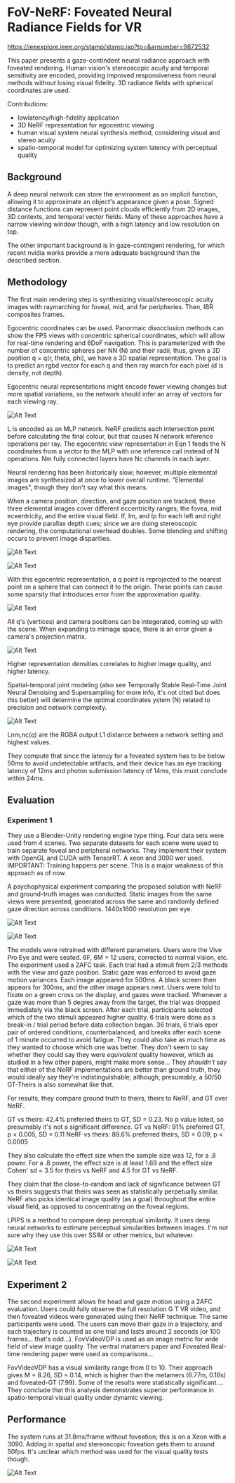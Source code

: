 # FoV-NeRF: Foveated Neural Radiance Fields for VR

https://ieeexplore.ieee.org/stamp/stamp.jsp?tp=&arnumber=9872532

This paper presents a gaze-contindent neural radiance approach with foveated rendering. Human vision's stereoscopic acuity and temporal sensitivity are encoded, providing improved responsiveness from neural methods without losing visual fidelity. 3D radiance fields with spherical coordinates are used.

Contributions:
- lowlatency/high-fidelity application
- 3D NeRF representation for egocentric viewing
- human visual system neural synthesis method, considering visual and stereo acuity
- spatio-temporal model for optimizing system latency with perceptual quality

## Background
A deep neural network can store the environment as an implicit function, allowing it to approximate an object's appearance given a pose. Signed distance functions can represent point clouds efficiently from 2D images, 3D contexts, and temporal vector fields. Many of these approaches have a narrow viewing window though, with a high latency and low resolution on top.

The other important background is in gaze-contingent rendering, for which recent nvidia works provide a more adequate background than the described section.

## Methodology
The first main rendering step is synthesizing visual/stereoscopic acuity images with raymarching for foveal, mid, and far peripheries. Then, IBR composites frames.

Egocentric coordinates can be used. Panormaic disocclusion methods can show the FPS views with concentric spherical coordinates, which will allow for real-time rendering and 6DoF navigation. This is parameterized with the number of concentric spheres per NN (N) and their radii; thus, given a 3D position q = q(r, theta, phi), we have a 3D spatial representation. The goal is to predict an rgbd vector for each q and then ray march for each pixel (d is density, not depth).

Egocentric neural representations might encode fewer viewing changes but more spatial variations, so the network should infer an array of vectors for each viewing ray.

![Alt Text](images/eqn1.png?raw=true)

L is encoded as an MLP network. NeRF predicts each intersection point before calculating the final colour, but that causes N network inference operations per ray. The egocentric view representation in Eqn 1 feeds the N coordinates from a vector to the MLP with one inference call instead of N operations. Nm fully connected layers have Nc channels in each layer.

Neural rendering has been historically slow; however, multiple elemental images are synthesized at once to lower overall runtime. "Elemental images", though they don't say what this means.

When a camera position, direction, and gaze position are tracked, these three elemental images cover different eccentricity ranges; the fovea, mid eceentricity, and the entire visual field. If, Im, and Ip for each left and right eye provide parallax depth cues; since we are doing stereoscopic rendering, the computational overhead doubles. Some blending and shifting occurs to prevent image disparities.

![Alt Text](images/fov-nerf-fig3.png?raw=true)

![Alt Text](images/fov-nerf-fig4.png?raw=true)

With this egocentric representation, a q point is reprojected to the nearest point on a sphere that can connect it to the origin. These points can cause some sparsity that introduces error from the approximation quality.

![Alt Text](images/fov-nerf-eqn2.png?raw=true)

All q's (vertices) and camera positions can be integerated, coming up with the scene. When expanding to mimage space, there is an error given a camera's projection matrix.

![Alt Text](images/fov-nerf-eqn6.png?raw=true)

Higher representation densities correlates to higher image quality, and higher latency.

Spatial-temporal joint modeling (also see Temporally Stable Real-Time Joint Neural Denoising and Supersampling for more info, it's not cited but does this better) will determine the optimal coordinates ystem (N) related to precision and network complexity.

![Alt Text](images/fov-nerf-eqn7.png?raw=true)

Lnm,nc(q) are the RGBA output L1 distance between a network setting and highest values.

They compute that since the latency for a foveated system has to be below 50ms to avoid undetectable artifacts, and their device has an eye tracking latency of 12ms and photon submission latency of 14ms, this must conclude within 24ms.

## Evaluation

### Experiment 1
They use a Blender-Unity rendering engine type thing. Four data sets were used from 4 scenes. Two separate datasets for each scene were used to train separate foveal and peripheral networks. They implement their system with OpenGL and CUDA with TensorRT. A xeon and 3090 wer used. 
IMPORTANT: Training happens per scene. This is a major weakness of this approach as of now.

A psychophysical experiment comparing the proposed solution with NeRF and ground-truth images was conducted. Static images from the same views were presented, generated across the same and randomly defined gaze direction across conditions. 1440x1600 resolution per eye.

![Alt Text](images/fov-nerf-fig7-1.png?raw=true)

![Alt Text](images/fov-nerf-fig7-2.png?raw=true)

The models were retrained with different parameters. Users wore the Vive Pro Eye and were seated. 6F, 6M = 12 users, corrected to normal vision, etc. The experiment used a 2AFC task. Each trial had a stimuli from 2/3 methods with the view and gaze position. Static gaze was enforced to avoid gaze motion variances. Each image appeared for 500ms. A black screen then appears for 300ms, and the other image appears next. Users were told to fixate on a green cross on the display, and gazes were tracked. Whenever a gaze was more than 5 degres away from the target, the trial was dropped immediately via the black screen. After each trial, participants selected which of the two stimuli appeared higher quality. 6 trials were done as a break-in / trial period before data collection began. 36 trials, 6 trials eper pair of ordered conditions, counterbalanced, and breaks after each scene of 1 minute occurred to avoid fatigue. They could also take as much time as they wanted to choose which one was better. They don't seem to say whether they could say they were *equivalent* quality however, which as studied in a few other papers, might make more sense... They *shouldn't* say that either of the NeRF implementations are better than ground truth, they would ideally say they're indistinguishable; although, presumably, a 50/50 GT-Theirs is also somewhat like that.

For results, they compare ground truth to theirs, theirs to NeRF, and GT over NeRF.

GT vs theirs: 42.4% preferred theirs to GT, SD = 0.23. No p value listed, so presumably it's not a significant difference.
GT vs NeRF: 91% preferred GT, p < 0.005, SD = 0.11
NeRF vs theirs: 89.6% preferred theirs, SD = 0.09, p < 0.0005

They also calculate the effect size when the sample size was 12, for a .8 power. For a .8 power, the effect size is at least 1.69 and the effect size Cohen' sd = 3.5 for theirs vs NeRF and 4.5 for GT vs NeRF.

They claim that the close-to-random and lack of significance between GT vs theirs suggests that theirs was seen as statistically perpetually similar.  NeRF also picks identical image quality (as a goal)  throughout the entire visual field, as opposed to concentrating on the foveal regions.

LPIPS is a method to compare deep perceptual similarity. It uses deep neural networks to estimate perceptual simularities between images. I'm not sure why they use this over SSIM or other metrics, but whatever.

![Alt Text](images/fov-nerf-fig7-3.png?raw=true)

![Alt Text](images/fov-nerf-fig7-4.png?raw=true)


## Experiment 2
The second experiment allows fre head and gaze motion using a 2AFC evaluation. Users could fully observe the full resolution G T VR video, and then foveated videos were generated using their NeRF technique. The same participants were used. The users can move their gaze in a trajectory, and each trajectory is counted as one trial and lasts around 2 seconds (or 100 frames... that's odd...). FovVideoVDP is used as an image metric for wide field of view image quality. The ventral matamers paper and Foveated Real-time rendering paper were used as comparisons... 

FovVideoVDP has a visual similarity range from 0 to 10. Their approach gives M = 8.26, SD = 0.14, which is higher than the metamers (6.77m, 0.18s) and foveated-GT (7.99).  Some of the results were statistically significant.... They conclude that this analysis demonstrates superior performance in spatio-temporal visual quality under dynamic viewing. 

## Performance
The system runs at 31.8ms/frame without foveation; this is on a Xeon with a 3090. Adding in spatial and stereoscopic foveation gets them to around 50fps. It's unclear which method was used for the visual quality tests though.

![Alt Text](images/fov-nerf-table2.png?raw=true)
